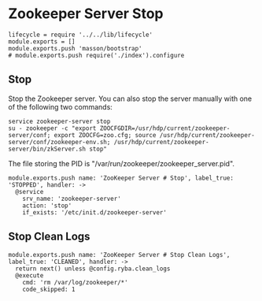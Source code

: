 
# Zookeeper Server Stop

    lifecycle = require '../../lib/lifecycle'
    module.exports = []
    module.exports.push 'masson/bootstrap'
    # module.exports.push require('./index').configure

## Stop

Stop the Zookeeper server. You can also stop the server manually with one of
the following two commands:

```
service zookeeper-server stop
su - zookeeper -c "export ZOOCFGDIR=/usr/hdp/current/zookeeper-server/conf; export ZOOCFG=zoo.cfg; source /usr/hdp/current/zookeeper-server/conf/zookeeper-env.sh; /usr/hdp/current/zookeeper-server/bin/zkServer.sh stop"
```

The file storing the PID is "/var/run/zookeeper/zookeeper_server.pid".

    module.exports.push name: 'ZooKeeper Server # Stop', label_true: 'STOPPED', handler: ->
      @service
        srv_name: 'zookeeper-server'
        action: 'stop'
        if_exists: '/etc/init.d/zookeeper-server'

## Stop Clean Logs

    module.exports.push name: 'ZooKeeper Server # Stop Clean Logs', label_true: 'CLEANED', handler: ->
      return next() unless @config.ryba.clean_logs
      @execute
        cmd: 'rm /var/log/zookeeper/*'
        code_skipped: 1
